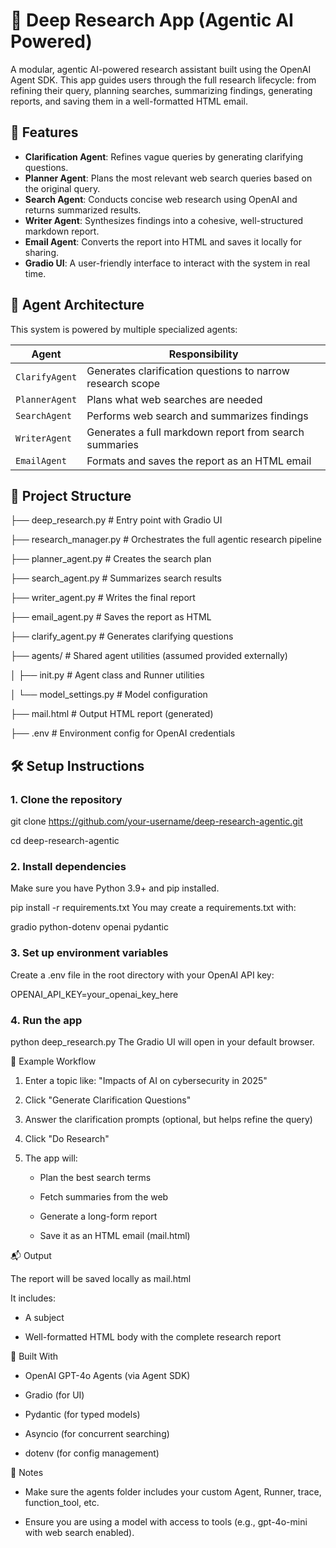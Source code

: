 # 🧠 Deep Research App (Agentic AI Powered)

A modular, agentic AI-powered research assistant built using the OpenAI Agent SDK. This app guides users through the full research lifecycle: from refining their query, planning searches, summarizing findings, generating reports, and saving them in a well-formatted HTML email.

## 🚀 Features

- **Clarification Agent**: Refines vague queries by generating clarifying questions.
- **Planner Agent**: Plans the most relevant web search queries based on the original query.
- **Search Agent**: Conducts concise web research using OpenAI and returns summarized results.
- **Writer Agent**: Synthesizes findings into a cohesive, well-structured markdown report.
- **Email Agent**: Converts the report into HTML and saves it locally for sharing.
- **Gradio UI**: A user-friendly interface to interact with the system in real time.

## 🧩 Agent Architecture

This system is powered by multiple specialized agents:

| Agent            | Responsibility                                             |
|------------------|------------------------------------------------------------|
| `ClarifyAgent`   | Generates clarification questions to narrow research scope |
| `PlannerAgent`   | Plans what web searches are needed                         |
| `SearchAgent`    | Performs web search and summarizes findings                |
| `WriterAgent`    | Generates a full markdown report from search summaries     |
| `EmailAgent`     | Formats and saves the report as an HTML email              |

## 📁 Project Structure

├── deep_research.py # Entry point with Gradio UI

├── research_manager.py # Orchestrates the full agentic research pipeline

├── planner_agent.py # Creates the search plan

├── search_agent.py # Summarizes search results

├── writer_agent.py # Writes the final report

├── email_agent.py # Saves the report as HTML

├── clarify_agent.py # Generates clarifying questions

├── agents/ # Shared agent utilities (assumed provided externally)

│ ├── init.py # Agent class and Runner utilities

│ └── model_settings.py # Model configuration

├── mail.html # Output HTML report (generated)

├── .env # Environment config for OpenAI credentials

## 🛠️ Setup Instructions

### 1. Clone the repository

git clone https://github.com/your-username/deep-research-agentic.git

cd deep-research-agentic

### 2. Install dependencies
Make sure you have Python 3.9+ and pip installed.

pip install -r requirements.txt
You may create a requirements.txt with:

gradio
python-dotenv
openai
pydantic

### 3. Set up environment variables
Create a .env file in the root directory with your OpenAI API key:

OPENAI_API_KEY=your_openai_key_here

### 4. Run the app

python deep_research.py
The Gradio UI will open in your default browser.

🧪 Example Workflow

1. Enter a topic like:
"Impacts of AI on cybersecurity in 2025"

2. Click "Generate Clarification Questions"

3. Answer the clarification prompts (optional, but helps refine the query)

4. Click "Do Research"

5. The app will:

    - Plan the best search terms

    - Fetch summaries from the web

    - Generate a long-form report

    - Save it as an HTML email (mail.html)

📬 Output

The report will be saved locally as mail.html

It includes:

- A subject

- Well-formatted HTML body with the complete research report

🧠 Built With

- OpenAI GPT-4o Agents (via Agent SDK)

- Gradio (for UI)

- Pydantic (for typed models)

- Asyncio (for concurrent searching)

- dotenv (for config management)

📌 Notes
- Make sure the agents folder includes your custom Agent, Runner, trace, function_tool, etc.

- Ensure you are using a model with access to tools (e.g., gpt-4o-mini with web search enabled).

